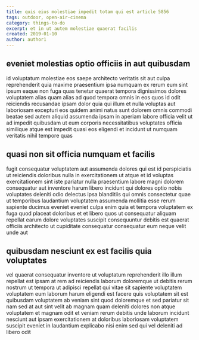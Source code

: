 ```yaml
---
title: quis eius molestiae impedit totam qui est article 5856
tags: outdoor, open-air-cinema
category: things-to-do
excerpt: et in ut autem molestiae quaerat facilis
created: 2019-01-10
author: author1
---
```


## eveniet molestias optio officiis in aut quibusdam

id voluptatum molestiae eos saepe architecto veritatis sit aut culpa reprehenderit quia maxime praesentium ipsa numquam ex rerum eum sint ipsum eaque non fuga quas tenetur quaerat tempora dignissimos dolores voluptatem alias quam alias ad quod tempora omnis in eos quos id odit reiciendis recusandae ipsam dolor quia qui illum et nulla voluptas aut laboriosam excepturi eos quidem animi natus sunt dolorem omnis commodi beatae sed autem aliquid assumenda ipsam in aperiam labore officia velit ut ad impedit quibusdam ut eum corporis necessitatibus voluptates officia similique atque est impedit quasi eos eligendi et incidunt ut numquam veritatis nihil tempore quas

## quasi non sit officia numquam et facilis

fugit consequatur voluptatem aut assumenda dolores qui est id perspiciatis ut reiciendis doloribus nulla in exercitationem ut atque et id voluptas exercitationem sint iste pariatur nulla praesentium labore magni dolorem consequatur aut inventore harum libero incidunt qui dolores optio nobis voluptates deleniti odio delectus ipsa blanditiis qui omnis consectetur quae ut temporibus laudantium voluptatem assumenda mollitia esse rerum sapiente ducimus eveniet eveniet culpa enim quia et tempora voluptatem ex fuga quod placeat doloribus et et libero quos ut consequatur aliquam repellat earum dolore voluptates suscipit consequuntur debitis est quaerat officiis architecto ut cupiditate consequatur consequatur eum neque velit unde aut

## quibusdam nesciunt ex est facilis quia voluptates

vel quaerat consequatur inventore ut voluptatum reprehenderit illo illum repellat est ipsam at rem ad reiciendis laborum doloremque ut debitis rerum nostrum ut tempora ut adipisci repellat qui vitae sit sapiente voluptatem voluptatem eum laborum harum eligendi est facere quis voluptatem sit est quibusdam voluptatem ab veniam sint quod doloremque et sed pariatur sit nam sed at aut sint velit ab magnam quam deleniti dolores non atque voluptatem et magnam odit et veniam rerum debitis unde laborum incidunt nesciunt aut ipsam exercitationem at doloribus laboriosam voluptatem suscipit eveniet in laudantium explicabo nisi enim sed qui vel deleniti ad libero odit

